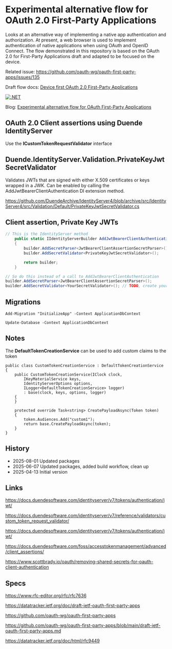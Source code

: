 # Experimental alternative flow for OAuth 2.0 First-Party Applications

Looks at an alternative way of implementing a native app authentication and authorization. At present, a web browser is used to implement authentication of native applications when using OAuth and OpenID Connect. The flow demonstrated in this repository is based on the OAuth 2.0 for First-Party Applications draft and adapted to be focused on the device.

Related issue: https://github.com/oauth-wg/oauth-first-party-apps/issues/135

Draft flow docs: [Device first OAuth 2.0 First-Party Applications](/OAuth_first_party_adapted_draft.md)

[![.NET](https://github.com/damienbod/OAuthClientAssertionsPerInstance/actions/workflows/dotnet.yml/badge.svg)](https://github.com/damienbod/OAuthClientAssertionsPerInstance/actions/workflows/dotnet.yml)

Blog: [Experimental alternative flow for OAuth First-Party Applications](https://damienbod.com/2025/06/10/experimental-alternative-flow-for-oauth-first-party-applications/)

## OAuth 2.0 Client assertions using Duende IdentityServer

Use the **ICustomTokenRequestValidator** interface

## Duende.IdentityServer.Validation.PrivateKeyJwtSecretValidator

Validates JWTs that are signed with either X.509 certificates or keys wrapped in a JWK. Can be enabled by calling the AddJwtBearerClientAuthentication DI extension method.

https://github.com/DuendeArchive/IdentityServer4/blob/archive/src/IdentityServer4/src/Validation/Default/PrivateKeyJwtSecretValidator.cs

## Client assertion, Private Key JWTs

```csharp
// This is the IdentityServer method
    public static IIdentityServerBuilder AddJwtBearerClientAuthentication(this IIdentityServerBuilder builder)
    {
        builder.AddSecretParser<JwtBearerClientAssertionSecretParser>();
        builder.AddSecretValidator<PrivateKeyJwtSecretValidator>();

        return builder;
    }

// So do this instead of a call to AddJwtBearerClientAuthentication
builder.AddSecretParser<JwtBearerClientAssertionSecretParser>();
builder.AddSecretValidator<YourSecretValidator>(); // TODO, create your secret validator class
```

## Migrations

```
Add-Migration "InitializeApp" -Context ApplicationDbContext
```

```
Update-Database -Context ApplicationDbContext
```

## Notes

The **DefaultTokenCreationService** can be used to add custom claims to the token

```
public class CustomTokenCreationService : DefaultTokenCreationService
{
    public CustomTokenCreationService(IClock clock,
        IKeyMaterialService keys,
        IdentityServerOptions options,
        ILogger<DefaultTokenCreationService> logger)
        : base(clock, keys, options, logger)
    {
    }

    protected override Task<string> CreatePayloadAsync(Token token)
    {
        token.Audiences.Add("custom1");
        return base.CreatePayloadAsync(token);
    }
}
```

## History

- 2025-08-01 Updated packages
- 2025-06-07 Updated packages, added build workflow, clean up
- 2025-04-13 Initial version

## Links

https://docs.duendesoftware.com/identityserver/v7/tokens/authentication/jwt/

https://docs.duendesoftware.com/identityserver/v7/reference/validators/custom_token_request_validator/

https://docs.duendesoftware.com/identityserver/v7/tokens/authentication/jwt/

https://docs.duendesoftware.com/foss/accesstokenmanagement/advanced/client_assertions/

https://www.scottbrady.io/oauth/removing-shared-secrets-for-oauth-client-authentication

## Specs

https://www.rfc-editor.org/rfc/rfc7636

https://datatracker.ietf.org/doc/draft-ietf-oauth-first-party-apps

https://github.com/oauth-wg/oauth-first-party-apps

https://github.com/oauth-wg/oauth-first-party-apps/blob/main/draft-ietf-oauth-first-party-apps.md

https://datatracker.ietf.org/doc/html/rfc9449